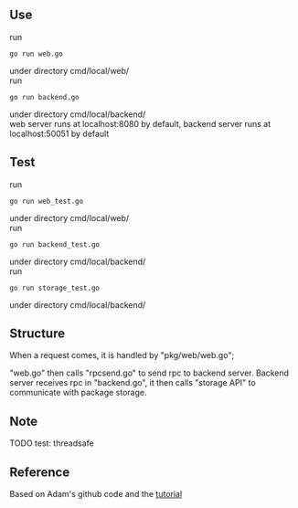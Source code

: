 ## Use
run
~~~~
go run web.go
~~~~
under directory cmd/local/web/  
run
~~~~
go run backend.go
~~~~
under directory cmd/local/backend/  
web server runs at localhost:8080 by default, backend server runs at localhost:50051 by default
## Test
run
~~~~
go run web_test.go
~~~~
under directory cmd/local/web/  
run
~~~~
go run backend_test.go
~~~~
under directory cmd/local/backend/  
run
~~~~
go run storage_test.go
~~~~
under directory cmd/local/backend/  


## Structure
  When a request comes, it is handled by "pkg/web/web.go";
  
  "web.go" then calls "rpcsend.go" to send rpc to backend server. Backend server receives rpc in "backend.go", it then calls "storage API" to communicate with package storage. 
      
## Note
TODO test: threadsafe

## Reference
  Based on Adam's github code and the [tutorial](astaxie.gitbooks.io/build-web-application-with-golang) 
